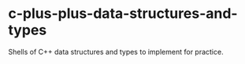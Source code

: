 # c-plus-plus-data-structures-and-types
Shells of C++ data structures and types to implement for practice.
